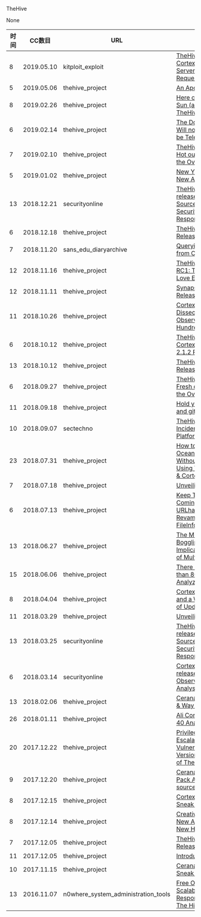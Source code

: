 TheHive

None

| 时间 | CC数目 | URL | 标题 |
| ---- | ----- | --- | --- |
| 8 | 2019.05.10 | kitploit_exploit | [TheHive Project Cortex 2.1.3 Server Side Request Forgery](https://exploit.kitploit.com/2019/05/thehive-project-cortex-213-server-side.html) |
| 5 | 2019.05.06 | thehive_project | [An Apology](https://blog.thehive-project.org/2019/05/06/an-apology/) |
| 8 | 2019.02.26 | thehive_project | [Here comes the Sun (and TheHive 3.3-RC5)](https://blog.thehive-project.org/2019/02/26/here-comes-the-sun-and-thehive-3-3-rc5/) |
| 6 | 2019.02.14 | thehive_project | [The Dockerization Will not be Televised](https://blog.thehive-project.org/2019/02/14/the-dockerization-will-not-be-televised/) |
| 7 | 2019.02.10 | thehive_project | [TheHive 3.3-RC2, Hot out of the Oven](https://blog.thehive-project.org/2019/02/10/thehive-3-3-rc2-hot-out-of-the-oven/) |
| 5 | 2019.01.02 | thehive_project | [New Year, New Analyzers](https://blog.thehive-project.org/2019/01/02/new-year-new-analyzers/) |
| 13 | 2018.12.21 | securityonline | [TheHive v3.2.1 released: Open Source and Free Security Incident Response Platform](https://securityonline.info/thehive/) |
| 6 | 2018.12.18 | thehive_project | [TheHive4py 1.6.0 Released](https://blog.thehive-project.org/2018/12/18/thehive4py-1-6-0-released/) |
| 7 | 2018.11.20 | sans_edu_diaryarchive | [Querying DShield from Cortex](https://isc.sans.edu/forums/diary/Querying+DShield+from+Cortex/24330/) |
| 12 | 2018.11.16 | thehive_project | [TheHive 3.2.0-RC1: The MISP Love Edition](https://blog.thehive-project.org/2018/11/16/thehive-3-2-0-rc1-the-misp-love-edition/) |
| 12 | 2018.11.11 | thehive_project | [Synapse 1.1.0 Released](https://blog.thehive-project.org/2018/11/11/synapse-1-1-0-released/) |
| 11 | 2018.10.26 | thehive_project | [Cortex 101: Dissecting Observables a Hundred Ways](https://blog.thehive-project.org/2018/10/26/cortex-101-dissecting-observables-a-hundred-ways/) |
| 6 | 2018.10.12 | thehive_project | [TheHive 3.1.2 & Cortex 2.1.2 Released](https://blog.thehive-project.org/2018/10/12/thehive-3-1-2-cortex-2-1-2-released/) |
| 13 | 2018.10.12 | thehive_project | [TheHive4py 1.5.1 Released](https://blog.thehive-project.org/2018/10/12/thehive4py-1-5-1-released/) |
| 6 | 2018.09.27 | thehive_project | [TheHive 3.1.0: Fresh out of the Oven](https://blog.thehive-project.org/2018/09/27/thehive-3-1-0-fresh-out-of-the-oven/) |
| 11 | 2018.09.18 | thehive_project | [Hold your breath and git pull](https://blog.thehive-project.org/2018/09/18/hold-your-breath-and-git-pull/) |
| 10 | 2018.09.07 | sectechno | [TheHive – Security Incident Response Platform](http://www.sectechno.com/thehive-security-incident-response-platform/) |
| 23 | 2018.07.31 | thehive_project | [How to Cruise Ocean Threat Without Sinking Using TheHive 3.1 & Cortex 2.1](https://blog.thehive-project.org/2018/07/31/how-to-cruise-ocean-threat-without-sinking-using-thehive-3-1-cortex-2-1/) |
| 7 | 2018.07.18 | thehive_project | [Unveiling Synapse](https://blog.thehive-project.org/2018/07/18/unveiling-synapse/) |
| 6 | 2018.07.13 | thehive_project | [Keep Them Coming: Hashdd, URLhaus & a Revamped FileInfo analyzer](https://blog.thehive-project.org/2018/07/13/keep-them-coming-hashdd-urlhaus-a-revamped-fileinfo-analyzer/) |
| 13 | 2018.06.27 | thehive_project | [The Mind-Boggling Implications of Multi-Tenancy](https://blog.thehive-project.org/2018/06/27/the-mind-boggling-implications-of-multi-tenancy/) |
| 15 | 2018.06.06 | thehive_project | [There are More than 80 Ways to Analyze Them](https://blog.thehive-project.org/2018/06/06/there-are-more-than-80-ways-to-analyze-them/) |
| 8 | 2018.04.04 | thehive_project | [Cortex 2, TheHive and a Whole Slew of Updates](https://blog.thehive-project.org/2018/04/04/cortex-2-thehive-and-a-whole-slew-of-updates/) |
| 11 | 2018.03.29 | thehive_project | [Unveiling Cortex 2](https://blog.thehive-project.org/2018/03/29/unveiling-cortex-2/) |
| 13 | 2018.03.25 | securityonline | [TheHive v3.0.10 released: Open Source and Free Security Incident Response Platform](https://securityonline.info/thehive-a-scalable-open-source-and-free-security-incident-response-platform/) |
| 6 | 2018.03.14 | securityonline | [Cortex 2.0.4 released: Powerful Observable Analysis Engine](https://securityonline.info/cortex-powerful-observable-analysis-engine/) |
| 13 | 2018.02.06 | thehive_project | [Cerana 0.4: Hotfix & Way Beyond](https://blog.thehive-project.org/2018/02/06/cerana-0-4-hotfix-way-beyond/) |
| 26 | 2018.01.11 | thehive_project | [Ali Cortex and the 40 Analyzers](https://blog.thehive-project.org/2018/01/11/ali-cortex-and-the-40-analyzers/) |
| 20 | 2017.12.22 | thehive_project | [Privilege Escalation Vulnerability in All Versions of TheHive](https://blog.thehive-project.org/2017/12/22/privilege-escalation-vulnerability-in-all-versions-of-thehive/) |
| 9 | 2017.12.20 | thehive_project | [Cerana 0.2: X-Pack Auth, Multi-source Dashboards](https://blog.thehive-project.org/2017/12/20/cerana-0-2-x-pack-auth-multi-source-dashboards/) |
| 8 | 2017.12.15 | thehive_project | [Cortex 2: a Sneak Peek](https://blog.thehive-project.org/2017/12/15/cortex-2-a-sneak-peek/) |
| 8 | 2017.12.14 | thehive_project | [Creative Source, a New Ally and a New Home](https://blog.thehive-project.org/2017/12/14/creative-source-a-new-ally-and-a-new-home/) |
| 7 | 2017.12.05 | thehive_project | [TheHive4py 1.4.0 Released](https://blog.thehive-project.org/2017/12/05/thehive4py-1-4-0-released/) |
| 11 | 2017.12.05 | thehive_project | [Introducing Cerana](https://blog.thehive-project.org/2017/12/05/introducing-cerana/) |
| 10 | 2017.11.15 | thehive_project | [Cerana: a Sneak Peek](https://blog.thehive-project.org/2017/11/15/cerana-a-sneak-peek/) |
| 13 | 2016.11.07 | n0where_system_administration_tools | [Free Open Source Scalable Incident Response Platform: The Hive](https://n0where.net/free-open-source-scalable-incident-response-platform-the-hive) |
